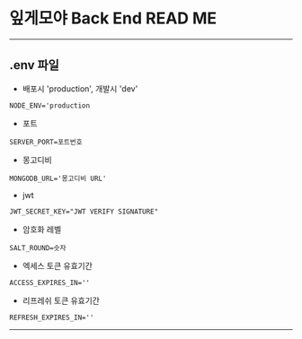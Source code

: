 # 잎게모야 Back End READ ME

---

## .env 파일

- 배포시 'production', 개발시 'dev'

```
NODE_ENV='production
```

- 포트

```
SERVER_PORT=포트번호
```

- 몽고디비

```
MONGODB_URL='몽고디비 URL'
```

- jwt

```
JWT_SECRET_KEY="JWT VERIFY SIGNATURE"
```

- 암호화 레벨

```
SALT_ROUND=숫자
```

- 엑세스 토큰 유효기간

```
ACCESS_EXPIRES_IN=''
```

- 리프레쉬 토큰 유효기간

```
REFRESH_EXPIRES_IN=''
```

---
